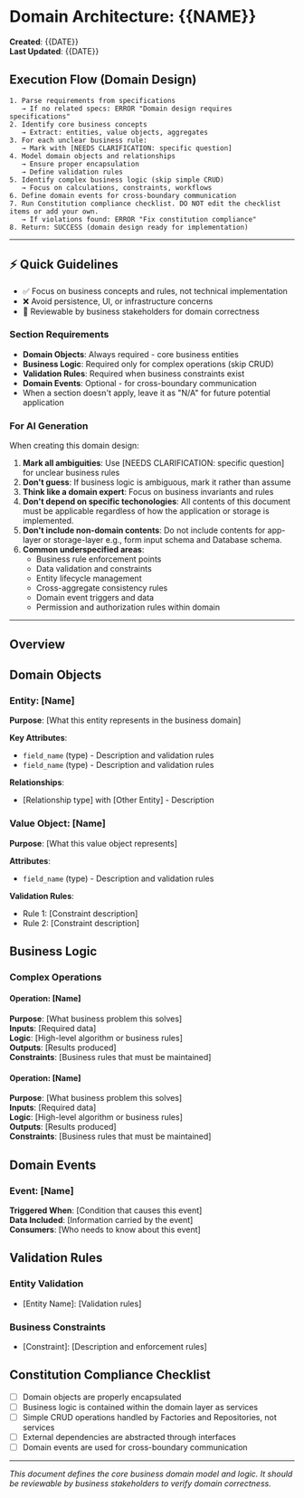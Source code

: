 # Domain Architecture: {{NAME}}

**Created**: {{DATE}}  
**Last Updated**: {{DATE}}

## Execution Flow (Domain Design)
```
1. Parse requirements from specifications
   → If no related specs: ERROR "Domain design requires specifications"
2. Identify core business concepts
   → Extract: entities, value objects, aggregates
3. For each unclear business rule:
   → Mark with [NEEDS CLARIFICATION: specific question]
4. Model domain objects and relationships
   → Ensure proper encapsulation
   → Define validation rules
5. Identify complex business logic (skip simple CRUD)
   → Focus on calculations, constraints, workflows
6. Define domain events for cross-boundary communication
7. Run Constitution compliance checklist. DO NOT edit the checklist items or add your own.
   → If violations found: ERROR "Fix constitution compliance"
8. Return: SUCCESS (domain design ready for implementation)
```

---

## ⚡ Quick Guidelines
- ✅ Focus on business concepts and rules, not technical implementation
- ❌ Avoid persistence, UI, or infrastructure concerns
- 🏢 Reviewable by business stakeholders for domain correctness

### Section Requirements
- **Domain Objects**: Always required - core business entities
- **Business Logic**: Required only for complex operations (skip CRUD)
- **Validation Rules**: Required when business constraints exist
- **Domain Events**: Optional - for cross-boundary communication
- When a section doesn't apply, leave it as "N/A" for future potential application


### For AI Generation
When creating this domain design:
1. **Mark all ambiguities**: Use [NEEDS CLARIFICATION: specific question] for unclear business rules
2. **Don't guess**: If business logic is ambiguous, mark it rather than assume
3. **Think like a domain expert**: Focus on business invariants and rules
4. **Don't depend on specific techonologies**: All contents of this document must be applicable regardless of how the application or storage is implemented.
5. **Don't include non-domain contents**: Do not include contents for app-layer or storage-layer e.g., form input schema and Database schema.
6. **Common underspecified areas**:
   - Business rule enforcement points
   - Data validation and constraints
   - Entity lifecycle management
   - Cross-aggregate consistency rules
   - Domain event triggers and data
   - Permission and authorization rules within domain

---

## Overview
<!-- Brief description of this domain and its responsibilities -->

## Domain Objects

### Entity: [Name]
<!-- Primary business entities -->
**Purpose**: [What this entity represents in the business domain]

**Key Attributes**:
- `field_name` (type) - Description and validation rules
- `field_name` (type) - Description and validation rules

**Relationships**:
- [Relationship type] with [Other Entity] - Description

### Value Object: [Name]  
<!-- Immutable objects that represent concepts -->
**Purpose**: [What this value object represents]

**Attributes**:
- `field_name` (type) - Description and validation rules

**Validation Rules**:
- Rule 1: [Constraint description]
- Rule 2: [Constraint description]

## Business Logic

### Complex Operations
<!-- Only include non-trivial business operations, skip simple CRUD -->

#### Operation: [Name]
**Purpose**: [What business problem this solves]  
**Inputs**: [Required data]  
**Logic**: [High-level algorithm or business rules]  
**Outputs**: [Results produced]  
**Constraints**: [Business rules that must be maintained]

#### Operation: [Name]
**Purpose**: [What business problem this solves]  
**Inputs**: [Required data]  
**Logic**: [High-level algorithm or business rules]  
**Outputs**: [Results produced]  
**Constraints**: [Business rules that must be maintained]

## Domain Events
<!-- Important business events that other domains might need to know about -->

### Event: [Name]
**Triggered When**: [Condition that causes this event]  
**Data Included**: [Information carried by the event]  
**Consumers**: [Who needs to know about this event]

## Validation Rules
<!-- Domain-wide validation and business constraints -->

### Entity Validation
- [Entity Name]: [Validation rules]

### Business Constraints  
- [Constraint]: [Description and enforcement rules]

## Constitution Compliance Checklist
<!-- Verify adherence to constitution.md principles -->
- [ ] Domain objects are properly encapsulated
- [ ] Business logic is contained within the domain layer as services
- [ ] Simple CRUD operations handled by Factories and Repositories, not services
- [ ] External dependencies are abstracted through interfaces
- [ ] Domain events are used for cross-boundary communication

---
*This document defines the core business domain model and logic. It should be reviewable by business stakeholders to verify domain correctness.*